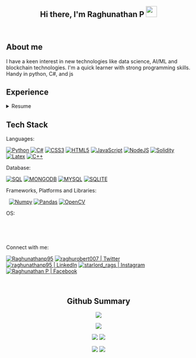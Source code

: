 <h2 align="center">Hi there, I'm Raghunathan P <img src="https://user-images.githubusercontent.com/39955420/147578264-bae0526c-028a-49d2-8af8-d08bb4edbd2a.gif" height="30" width="30"></h2>


[<img  alt="" src="https://img.shields.io/twitter/follow/raghurobert007?style=social" />][twitter]
[<img  alt="" src="https://img.shields.io/github/followers/raghunathanp95?style=social" />][website]
[<img  alt="" src="https://hits.seeyoufarm.com/api/count/incr/badge.svg?url=https%3A%2F%2Fgithub.com%2F{raghunathanp95}1212%2Fhit-counter" />][website]

<h2>About me</h2>

I have a keen interest in new technologies like data science, AI/ML and blockchain technologies. I'm a quick learner with strong programming skills. Handy in python, C#, and js

## Experience
<details>
  <summary>Resume</summary>

<img align="right" src="https://img.shields.io/badge/Oracle-F80000?style=flat&logo=Oracle&logoColor=white" />
<img align="right" src="https://img.shields.io/badge/MySQL-005C84?style=flat&logo=mysql&logoColor=white" />
<img align="right" src="https://img.shields.io/badge/SQLite-07405E?style=flat&logo=sqlite&logoColor=white" />
<img align="right" src="https://img.shields.io/badge/Django-092E20?style=flat&logo=django&logoColor=green" />
<img align="right" src="https://img.shields.io/badge/Bootstrap-563D7C?style=flat&logo=bootstrap&logoColor=white" />
<img align="right" src="https://img.shields.io/badge/javascript-%23323330.svg?style=flat&logo=javascript&logoColor=%23F7DF1E" />
<img align="right" src="https://img.shields.io/badge/html5-%23E34F26.svg?style=flat&logo=html5&logoColor=white" />
<img align="right" src="https://img.shields.io/badge/css3-%231572B6.svg?style=flat&logo=css3&logoColor=white" />
<img align="right" src="https://img.shields.io/badge/Python-FFD43B?style=flat&logo=python&logoColor=blue" />
<img align="right" src="https://img.shields.io/badge/C%23-239120?style=flat&logo=c-sharp&logoColor=white" />


- 👨‍💻 **Software Engineer**\
📆 2021 - moment\
📍 **Continental AG** - Bangalore, India
  
<img align="right" src="https://img.shields.io/badge/Microsoft_Excel-217346?style=flat&logo=microsoft-excel&logoColor=white" />
<img align="right" src="https://img.shields.io/badge/Microsoft_PowerPoint-B7472A?style=flat&logo=microsoft-powerpoint&logoColor=white" />
<img align="right" src="https://img.shields.io/badge/Microsoft_Word-2B579A?style=flat&logo=microsoft-word&logoColor=white" />
<img align="right" src="https://img.shields.io/badge/Microsoft_Outlook-0078D4?style=flat&logo=microsoft-outlook&logoColor=white" />


- 👨‍💻 **Associate**\
📆 2021 - oct/2021\
📍 **Williams Lea Tag** - Kochi, India
  
 </details>

<h2>Tech Stack</h2>

Languages:

[<img  alt="Python" src="https://img.shields.io/badge/Python-FFD43B?style=for-the-badge&logo=python&logoColor=blue" />][website]
[<img alt="C#" src="https://img.shields.io/badge/C%23-239120?style=for-the-badge&logo=c-sharp&logoColor=white" />][website]
[<img alt="CSS3" src="https://img.shields.io/badge/css3-%231572B6.svg?style=for-the-badge&logo=css3&logoColor=white" />][website]
[<img alt="HTML5" src="https://img.shields.io/badge/html5-%23E34F26.svg?style=for-the-badge&logo=html5&logoColor=white" />][website]
[<img alt="JavaScript" src="https://img.shields.io/badge/javascript-%23323330.svg?style=for-the-badge&logo=javascript&logoColor=%23F7DF1E" />][website]
[<img alt="NodeJS" src="https://img.shields.io/badge/node.js-6DA55F?style=for-the-badge&logo=node.js&logoColor=white" />][website]
[<img alt="Solidity" src="https://img.shields.io/badge/Solidity-e6e6e6?style=for-the-badge&logo=solidity&logoColor=black" />][website]
[<img alt="Latex" src="https://img.shields.io/badge/LaTeX-47A141?style=for-the-badge&logo=LaTeX&logoColor=white" />][website]
[<img alt="C++" src="https://img.shields.io/badge/C%2B%2B-00599C?style=for-the-badge&logo=c%2B%2B&logoColor=white" />][website]

Database:

[<img alt="SQL" src="https://img.shields.io/badge/Oracle-F80000?style=for-the-badge&logo=Oracle&logoColor=white" />][website]
[<img alt="MONGODB" src="https://img.shields.io/badge/MongoDB-4EA94B?style=for-the-badge&logo=mongodb&logoColor=white" />][website]
[<img alt="MYSQL" src="https://img.shields.io/badge/MySQL-005C84?style=for-the-badge&logo=mysql&logoColor=white" />][website]
[<img alt="SQLITE" src="https://img.shields.io/badge/SQLite-07405E?style=for-the-badge&logo=sqlite&logoColor=white" />][website]

Frameworks, Platforms and Libraries:

[<img alt="" src="https://img.shields.io/badge/.NET-512BD4?style=for-the-badge&logo=dotnet&logoColor=white" />][website]
[<img alt="" src="https://img.shields.io/badge/Django-092E20?style=for-the-badge&logo=django&logoColor=green" />][website]
[<img alt="Numpy" src="https://img.shields.io/badge/Numpy-777BB4?style=for-the-badge&logo=numpy&logoColor=white" />][website]
[<img alt="Pandas" src="https://img.shields.io/badge/Pandas-2C2D72?style=for-the-badge&logo=pandas&logoColor=white" />][website]
[<img alt="OpenCV" src="https://img.shields.io/badge/opencv-%23white.svg?style=for-the-badge&logo=opencv&logoColor=white" />][website]
[<img alt="" src="https://img.shields.io/badge/Bootstrap-563D7C?style=for-the-badge&logo=bootstrap&logoColor=white" />][website]
[<img alt="" src="https://img.shields.io/badge/Microsoft_Office-D83B01?style=for-the-badge&logo=microsoft-office&logoColor=white" />][website]
[<img alt="" src="https://img.shields.io/badge/Tableau-E97627?style=for-the-badge&logo=Tableau&logoColor=white" />][website]

OS:

[<img alt="" src="https://img.shields.io/badge/Windows-0078D6?style=for-the-badge&logo=windows&logoColor=white" />][website]
[<img alt="" src="https://img.shields.io/badge/Ubuntu-E95420?style=for-the-badge&logo=ubuntu&logoColor=white" />][website]


<br>

Connect with me:

[<img alt="Raghunathanp95" src="https://img.shields.io/badge/website-000000?style=for-the-badge&logo=About.me&logoColor=white" />][website]
[<img alt="raghurobert007 | Twitter" src="https://img.shields.io/badge/Twitter-1DA1F2?style=for-the-badge&logo=twitter&logoColor=white" />][twitter]
[<img alt="raghunathanp95 | LinkedIn" src="https://img.shields.io/badge/LinkedIn-0077B5?style=for-the-badge&logo=linkedin&logoColor=white" />][linkedin]
[<img alt="starlord_rags | Instagram" src="https://img.shields.io/badge/Instagram-E4405F?style=for-the-badge&logo=instagram&logoColor=white" />][instagram]
[<img alt="Raghunathan P | Facebook" src="https://img.shields.io/badge/Facebook-1877F2?style=for-the-badge&logo=facebook&logoColor=white" />][facebook]

<br>


<h2 align="center">Github Summary</h2>



<p align='center'>
<a href="#"><img src="https://github-readme-stats.vercel.app/api/top-langs/?username=raghunathanp95&show_icons=true&hide_border=true&theme=github_dark"></a>
</p>
<p align='center'>
<a href="#"><img src="http://github-profile-summary-cards.vercel.app/api/cards/profile-details?username=raghunathanp95&theme=github_dark"></a>
</p>
<p align='center'>
<a href="#"><img src="http://github-profile-summary-cards.vercel.app/api/cards/repos-per-language?username=raghunathanp95&theme=github_dark"></a>
<a href="#"><img src="http://github-profile-summary-cards.vercel.app/api/cards/most-commit-language?username=raghunathanp95&theme=github_dark"></a>
</p>
<p align='center'>
<a href="#"><img src="http://github-profile-summary-cards.vercel.app/api/cards/stats?username=raghunathanp95&theme=github_dark"></a>
<a href="#"><img src="http://github-profile-summary-cards.vercel.app/api/cards/productive-time?username=raghunathanp95&theme=github_dark&utcOffset=8"></a>
</p>



[website]: #
[twitter]: https://twitter.com/raghurobert007
[instagram]: https://www.instagram.com/starlord_rags/
[linkedin]: https://www.linkedin.com/in/raghunathan-p/
[facebook]: https://www.facebook.com/justbeinglegendaryawesome
